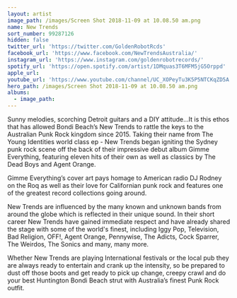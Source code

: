 ```yaml
---
layout: artist
image_path: /images/Screen Shot 2018-11-09 at 10.08.50 am.png
name: New Trends
sort_number: 99287126
hidden: false
twitter_url: 'https://twitter.com/GoldenRobotRcds'
facebook_url: 'https://www.facebook.com/NewTrendsAustralia/'
instagram_url: 'https://www.instagram.com/goldenrobotrecords/'
spotify_url: 'https://open.spotify.com/artist/1DMquas3T6MFM5jG5Orppd'
apple_url:
youtube_url: 'https://www.youtube.com/channel/UC_XOPeyTu3K5P5NTCKqZD5A'
hero_path: /images/Screen Shot 2018-11-09 at 10.08.50 am.png
albums:
  - image_path:
---
```


Sunny melodies, scorching Detroit guitars and a DIY attitude…It is this ethos that has allowed Bondi Beach’s New Trends to rattle the keys to the Australian Punk Rock kingdom since 2015. Taking their name from The Young Identities world class ep - New Trends began igniting the Sydney punk rock scene off the back of their impressive debut album Gimme Everything, featuring eleven hits of their own as well as classics by The Dead Boys and Agent Orange.

Gimme Everything’s cover art pays homage to American radio DJ Rodney on the Roq as well as their love for Californian punk rock and features one of the greatest record collections going around.

New Trends are influenced by the many known and unknown bands from around the globe which is reflected in their unique sound. In their short career New Trends have gained immediate respect and have already shared the stage with some of the world's finest, including Iggy Pop, Television, Bad Religion, OFF!, Agent Orange, Pennywise, The Adicts, Cock Sparrer, The Weirdos, The Sonics and many, many more.

Whether New Trends are playing International festivals or the local pub they are always ready to entertain and crank up the intensity, so be prepared to dust off those boots and get ready to pick up change, creepy crawl and do your best Huntington Bondi Beach strut with Australia’s finest Punk Rock outfit.